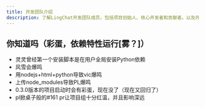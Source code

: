 ```yaml
---
title: 开发团队介绍
description: 了解LingChat开发团队成员，包括项目创始人、核心开发者和贡献者。以及开发背后不为人知的小彩蛋
---
```


## 你知道吗（彩蛋，依赖特性运行[雾？]）
- 灵灵曾经第一个安装脚本是在用户全局安装Python依赖
- 风雪会爆鸣
- 用nodejs+html+python导致vic爆鸣
- 上传node_modules导致PL爆鸣
- 0.3.0版本的项目启动时会有彩蛋，现在没了（现在又回归了）
- pl掀桌子般的#161 pr让项目组十分红温，并且影响深远

<TeamPage />
